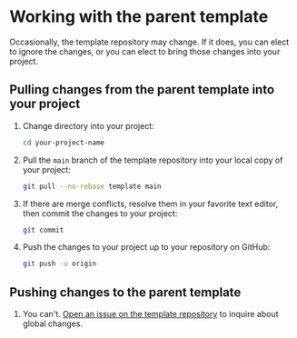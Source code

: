 # Working with the parent template

Occasionally, the template repository may change. If it does, you can elect to ignore the changes, or you can elect to bring those changes into your project.



## Pulling changes from the parent template into your project

1. Change directory into your project:
    ```bash
    cd your-project-name
    ```

1. Pull the `main` branch of the template repository into your local copy of your project:
    ```bash
    git pull --no-rebase template main
    ```

1. If there are merge conflicts, resolve them in your favorite text editor, then commit the changes to your project:
    ```bash
    git commit
    ```

1. Push the changes to your project up to your repository on GitHub:
    ```bash
    git push -u origin
    ```



## Pushing changes to the parent template

1. You can't. [Open an issue on the template repository](https://github.com/mtholyoke/docker-data-science-environment/issues) to inquire about global changes.
